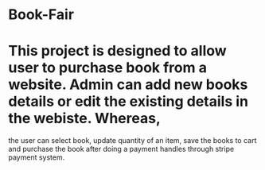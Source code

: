# Book-Fair

# This project is designed to allow user to purchase book from a website. Admin can add new books details or edit the existing details in the webiste. Whereas, 
the user can select book, update quantity of an item, save the books to cart and purchase the book after doing a payment handles through stripe payment system.

